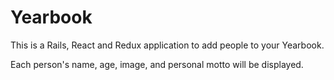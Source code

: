 # Yearbook

This is a Rails, React and Redux application to add people to your Yearbook.

Each person's name, age, image, and personal motto will be displayed.

